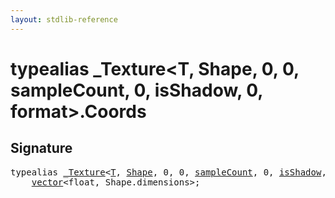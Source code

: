 ```yaml
---
layout: stdlib-reference
---
```


# typealias \_Texture\<T, Shape, 0, 0, sampleCount, 0, isShadow, 0, format\>\.Coords

## Signature

<pre>
<span class='code_keyword'>typealias</span> <a href="/stdlib-reference/types/Texture/index" class="code_type">_Texture</a>&lt;<a href="/stdlib-reference/types/Texture/index#typeparam-T" class="code_type">T</a>, <a href="/stdlib-reference/types/Texture/index#typeparam-Shape" class="code_type">Shape</a>, 0, 0, <a href="/stdlib-reference/types/Texture/index#decl-sampleCount" class="code_var">sampleCount</a>, 0, <a href="/stdlib-reference/types/Texture/index#decl-isShadow" class="code_var">isShadow</a>, 0, <a href="/stdlib-reference/types/Texture/index#decl-format" class="code_var">format</a>&gt;.<a href="/stdlib-reference/types/Texture/Coords" class="code_type">Coords</a> = 
    <a href="/stdlib-reference/types/vector/index" class="code_type">vector</a>&lt;float, Shape.dimensions&gt;;
</pre>

